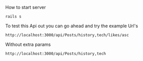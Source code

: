 How to start server 

```rails s```

To test this Api out you can go ahead and try the example Url's

```http://localhost:3000/api/Posts/history,tech/likes/asc```

Without extra params

```http://localhost:3000/api/Posts/history,tech```

